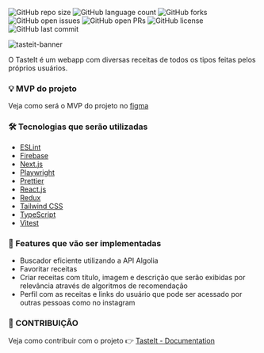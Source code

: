 ![GitHub repo size](https://img.shields.io/github/repo-size/Luizboaventura1/TasteIt?style=for-the-badge)
![GitHub language count](https://img.shields.io/github/languages/count/Luizboaventura1/TasteIt?style=for-the-badge)
![GitHub forks](https://img.shields.io/github/forks/Luizboaventura1/TasteIt?style=for-the-badge)
![GitHub open issues](https://img.shields.io/github/issues-raw/Luizboaventura1/TasteIt?style=for-the-badge)
![GitHub open PRs](https://img.shields.io/github/issues-pr-raw/Luizboaventura1/TasteIt?style=for-the-badge)
![GitHub license](https://img.shields.io/github/license/Luizboaventura1/TasteIt?style=for-the-badge)
![GitHub last commit](https://img.shields.io/github/last-commit/Luizboaventura1/TasteIt?style=for-the-badge)

![tasteit-banner](https://github.com/user-attachments/assets/635abd51-b948-4ef6-bf1b-4deba5a11688)

 O TasteIt é um webapp com diversas receitas de todos os tipos feitas pelos próprios usuários.

### 💡 MVP do projeto
Veja como será o MVP do projeto no [figma](https://www.figma.com/design/6C40AEQbf4gYmFFmu2N7wz/TasteIt?node-id=0-1&t=qqjEPqz6XNi9If0F-1)

### 🛠️ Tecnologias que serão utilizadas

* [ESLint](https://eslint.org/)
* [Firebase](https://firebase.google.com/)
* [Next.js](https://nextjs.org/)
* [Playwright](https://playwright.dev/)
* [Prettier](https://prettier.io/)
* [React.js](https://react.dev/)
* [Redux](https://redux.js.org/)
* [Tailwind CSS](https://tailwindcss.com/)
* [TypeScript](https://www.typescriptlang.org/)
* [Vitest](https://vitest.dev/)

### 🚀 Features que vão ser implementadas
- Buscador eficiente utilizando a API Algolia
- Favoritar receitas
- Criar receitas com título, imagem e descrição que serão exibidas por relevância através de algoritmos de recomendação
- Perfil com as receitas e links do usuário que pode ser acessado por outras pessoas como no instagram

### 🤝 CONTRIBUIÇÃO
Veja como contribuir com o projeto 👉 [TasteIt - Documentation](https://github.com/Luizboaventura1/TasteIt/wiki/Overview)
